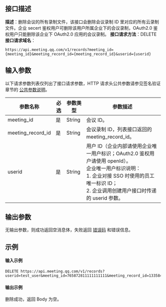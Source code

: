 

## 接口描述
**描述**：删除会议的所有录制文件，该接口会删除会议录制 ID 里对应的所有云录制文件。企业 secert 鉴权用户可删除该用户所属企业下的会议录制，OAuth2.0 鉴权用户只能删除该企业下 OAuth2.0 应用的会议录制。
**接口请求方法**：DELETE
**接口请求域名**：
```Plaintext
https://api.meeting.qq.com/v1/records?meeting_id={meeting_id}&meeting_record_id={meeting_record_id}&userid={userid}
```


## 输入参数
以下请求参数列表仅列出了接口请求参数，HTTP 请求头公共参数请参见签名验证章节的 [公共参数说明](https://cloud.tencent.com/document/product/1095/42413#.E5.85.AC.E5.85.B1.E5.8F.82.E6.95.B0)。

| 参数名称          | 必选 | 参数类型 | 参数描述                                    |
| ----------------- | ---- | -------- | ------------------------------------------- |
| meeting_id        | 是   | String   | 会议 ID。                                      |
| meeting_record_id | 是   | String   | 会议录制 ID，列表接口返回的 meeting_record_id。 |
| userid           | 是   | String   | 用户 ID（企业内部请使用企业唯一用户标识；OAuth2.0 鉴权用户请使用 openId）。<br>企业唯一用户标识说明：<br>1. 企业对接 SSO 时使用的员工唯一标识 ID；<br>2. 企业调用创建用户接口时传递的 userid 参数。 |

## 输出参数
无输出参数，则成功返回空消息体，失败返回 [错误码](https://cloud.tencent.com/document/product/1095/43704) 和错误信息。


## 示例
#### 输入示例


```Plaintext
DELETE https://api.meeting.qq.com/v1/records?userid=test_user&meeting_id=765872811111111111&meeting_record_id=133584391111111111
```


#### 输出示例
删除成功，返回 Body 为空。
